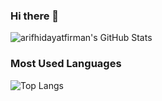 ### Hi there 👋

![arifhidayatfirman's GitHub Stats](https://github-readme-stats-nejz.vercel.app/api?username=arifhidayatfirman&cache_seconds=0&show_icons=true&count_private=true&theme=dark)

### Most Used Languages

![Top Langs](https://github-readme-stats-nejz.vercel.app/api/top-langs/?username=arifhidayatfirman&cache_seconds=0&count_private=true&layout=compact&theme=dark)


<!--
**arifhidayatfirman/arifhidayatfirman** is a ✨ _special_ ✨ repository because its `README.md` (this file) appears on your GitHub profile.

Here are some ideas to get you started:

- 🔭 I’m currently working on ...
- 🌱 I’m currently learning ...
- 👯 I’m looking to collaborate on ...
- 🤔 I’m looking for help with ...
- 💬 Ask me about ...
- 📫 How to reach me: ...
- 😄 Pronouns: ...
- ⚡ Fun fact: ...
-->

